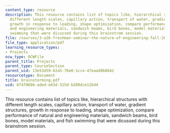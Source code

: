 ```yaml
---
content_type: resource
description: This resource contains list of topics like, hierarchical structures with
  different length scales, capillary action, transport of water, gradient structures,
  growth in response to loading, shape optimization, compare performance of natural
  and engineering materials, sandwich beams, bird bones, model materials, and fish
  swimming that were dicussed during this brainstrom session.
file: /courses/3-a26-freshman-seminar-the-nature-of-engineering-fall-2005/8f4f0686adede63d315db209dce12bd4_brainstorming.pdf
file_type: application/pdf
learning_resource_types:
- Projects
ocw_type: OCWFile
parent_title: Projects
parent_type: CourseSection
parent_uid: 13e53d59-62a5-76e0-1cce-47eaad0b8642
resourcetype: Document
title: brainstorming.pdf
uid: 8f4f0686-aded-e63d-315d-b209dce12bd4
---
```

This resource contains list of topics like, hierarchical structures with different length scales, capillary action, transport of water, gradient structures, growth in response to loading, shape optimization, compare performance of natural and engineering materials, sandwich beams, bird bones, model materials, and fish swimming that were dicussed during this brainstrom session.
